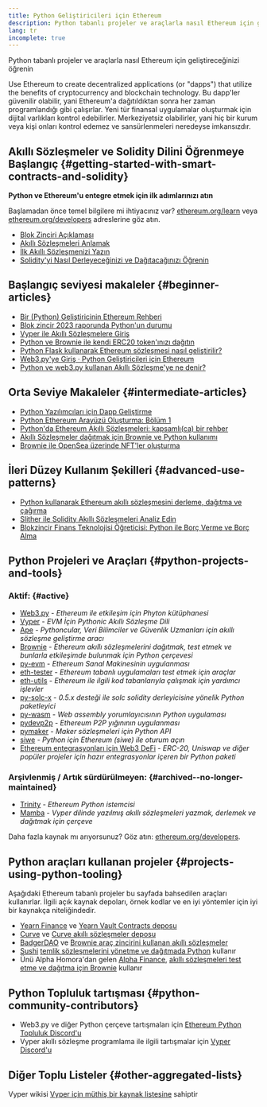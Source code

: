 ```yaml
---
title: Python Geliştiricileri için Ethereum
description: Python tabanlı projeler ve araçlarla nasıl Ethereum için geliştireceğinizi öğrenin
lang: tr
incomplete: true
---
```


<FeaturedText>Python tabanlı projeler ve araçlarla nasıl Ethereum için geliştireceğinizi öğrenin</FeaturedText>

Use Ethereum to create decentralized applications (or "dapps") that utilize the benefits of cryptocurrency and blockchain technology. Bu dapp'ler güvenilir olabilir, yani Ethereum'a dağıtıldıktan sonra her zaman programlandığı gibi çalışırlar. Yeni tür finansal uygulamalar oluşturmak için dijital varlıkları kontrol edebilirler. Merkeziyetsiz olabilirler, yani hiç bir kurum veya kişi onları kontrol edemez ve sansürlenmeleri neredeyse imkansızdır.

## Akıllı Sözleşmeler ve Solidity Dilini Öğrenmeye Başlangıç \{#getting-started-with-smart-contracts-and-solidity}

**Python ve Ethereum'u entegre etmek için ilk adımlarınızı atın**

Başlamadan önce temel bilgilere mi ihtiyacınız var? [ethereum.org/learn](/learn/) veya [ethereum.org/developers](/developers/) adreslerine göz atın.

- [Blok Zinciri Açıklaması](https://kauri.io/article/d55684513211466da7f8cc03987607d5/blockchain-explained)
- [Akıllı Sözleşmeleri Anlamak](https://kauri.io/article/e4f66c6079e74a4a9b532148d3158188/ethereum-101-part-5-the-smart-contract)
- [İlk Akıllı Sözleşmenizi Yazın](https://kauri.io/article/124b7db1d0cf4f47b414f8b13c9d66e2/remix-ide-your-first-smart-contract)
- [Solidity'yi Nasıl Derleyeceğinizi ve Dağıtacağınızı Öğrenin](https://kauri.io/article/973c5f54c4434bb1b0160cff8c695369/understanding-smart-contract-compilation-and-deployment)

## Başlangıç seviyesi makaleler \{#beginner-articles}

- [Bir (Python) Geliştiricinin Ethereum Rehberi](https://snakecharmers.ethereum.org/a-developers-guide-to-ethereum-pt-1/)
- [Blok zincir 2023 raporunda Python'un durumu](https://tradingstrategy.ai/blog/the-state-of-python-in-blockchain-in-2023)
- [Vyper ile Akıllı Sözleşmelere Giriş](https://kauri.io/#collections/Getting%20Started/an-introduction-to-smart-contracts-with-vyper/)
- [Python ve Brownie ile kendi ERC20 token'ınızı dağıtın](https://betterprogramming.pub/python-blockchain-token-deployment-tutorial-create-an-erc20-77a5fd2e1a58)
- [Python Flask kullanarak Ethereum sözleşmesi nasıl geliştirilir?](https://medium.com/coinmonks/how-to-develop-ethereum-contract-using-python-flask-9758fe65976e)
- [Web3.py'ye Giriş · Python Geliştiricileri için Ethereum](https://www.dappuniversity.com/articles/web3-py-intro)
- [Python ve web3.py kullanan Akıllı Sözleşme'ye ne denir?](https://stackoverflow.com/questions/57580702/how-to-call-a-smart-contract-function-using-python-and-web3-py)

## Orta Seviye Makaleler \{#intermediate-articles}

- [Python Yazılımcıları için Dapp Geliştirme](https://levelup.gitconnected.com/dapps-development-for-python-developers-f52b32b54f28)
- [Python Ethereum Arayüzü Oluşturma: Bölüm 1](https://hackernoon.com/creating-a-python-ethereum-interface-part-1-4d2e47ea0f4d)
- [Python'da Ethereum Akıllı Sözleşmeleri: kapsamlı(ca) bir rehber](https://hackernoon.com/ethereum-smart-contracts-in-python-a-comprehensive-ish-guide-771b03990988)
- [Akıllı Sözleşmeler dağıtmak için Brownie ve Python kullanımı](https://dev.to/patrickalphac/using-brownie-for-to-deploy-smart-contracts-1kkp)
- [Brownie ile OpenSea üzerinde NFT'ler oluşturma](https://www.freecodecamp.org/news/how-to-make-an-nft-and-render-on-opensea-marketplace/)

## İleri Düzey Kullanım Şekilleri \{#advanced-use-patterns}

- [Python kullanarak Ethereum akıllı sözleşmesini derleme, dağıtma ve çağırma](https://yohanes.gultom.id/2018/11/28/compiling-deploying-and-calling-ethereum-smartcontract-using-python/)
- [Slither ile Solidity Akıllı Sözleşmeleri Analiz Edin](https://kauri.io/#collections/DevOps/analyze-solidity-smart-contracts-with-slither/#analyze-solidity-smart-contracts-with-slither)
- [Blokzincir Finans Teknolojisi Öğreticisi: Python ile Borç Verme ve Borç Alma](https://blog.chain.link/blockchain-fintech-defi-tutorial-lending-borrowing-python/)

## Python Projeleri ve Araçları \{#python-projects-and-tools}

### Aktif: \{#active}

- [Web3.py](https://github.com/ethereum/web3.py) - _Ethereum ile etkileşim için Phyton kütüphanesi_
- [Vyper](https://github.com/ethereum/vyper/) - _EVM İçin Pythonic Akıllı Sözleşme Dili_
- [Ape](https://github.com/ApeWorX/ape) - _Pythoncular, Veri Bilimciler ve Güvenlik Uzmanları için akıllı sözleşme geliştirme aracı_
- [Brownie](https://github.com/eth-brownie/brownie) - _Ethereum akıllı sözleşmelerini dağıtmak, test etmek ve bunlarla etkileşimde bulunmak için Python çerçevesi_
- [py-evm](https://github.com/ethereum/py-evm) - _Ethereum Sanal Makinesinin uygulanması_
- [eth-tester](https://github.com/ethereum/eth-tester) - _Ethereum tabanlı uygulamaları test etmek için araçlar_
- [eth-utils](https://github.com/ethereum/eth-utils/) - _Ethereum ile ilgili kod tabanlarıyla çalışmak için yardımcı işlevler_
- [py-solc-x](https://pypi.org/project/py-solc-x/) - _0.5.x desteği ile solc solidity derleyicisine yönelik Python paketleyici_
- [py-wasm](https://github.com/ethereum/py-wasm) - _Web assembly yorumlayıcısının Python uygulaması_
- [pydevp2p](https://github.com/ethereum/pydevp2p) - _Ethereum P2P yığınının uygulanması_
- [pymaker](https://github.com/makerdao/pymaker) - _Maker sözleşmeleri için Python API_
- [siwe](https://github.com/spruceid/siwe-py) - _Python için Ethereum (siwe) ile oturum açın_
- [Ethereum entegrasyonları için Web3 DeFi](https://github.com/tradingstrategy-ai/web3-ethereum-defi) - _ERC-20, Uniswap ve diğer popüler projeler için hazır entegrasyonlar içeren bir Python paketi_

### Arşivlenmiş / Artık sürdürülmeyen: \{#archived--no-longer-maintained}

- [Trinity](https://github.com/ethereum/trinity) - _Ethereum Python istemcisi_
- [Mamba](https://github.com/arjunaskykok/mamba) - _Vyper dilinde yazılmış akıllı sözleşmeleri yazmak, derlemek ve dağıtmak için çerçeve_

Daha fazla kaynak mı arıyorsunuz? Göz atın: [ethereum.org/developers](/developers/).

## Python araçları kullanan projeler \{#projects-using-python-tooling}

Aşağıdaki Ethereum tabanlı projeler bu sayfada bahsedilen araçları kullanırlar. İlgili açık kaynak depoları, örnek kodlar ve en iyi yöntemler için iyi bir kaynakça niteliğindedir.

- [Yearn Finance](https://yearn.finance/) ve [Yearn Vault Contracts deposu](https://github.com/yearn/yearn-vaults)
- [Curve](https://curve.fi/) ve [Curve akıllı sözleşmeler deposu](https://github.com/curvefi/curve-contract)
- [BadgerDAO](https://badger.com/) ve [Brownie araç zincirini kullanan akıllı sözleşmeler](https://github.com/Badger-Finance/badger-system)
- [Sushi](https://sushi.com/) [temlik sözleşmelerini yönetme ve dağıtmada Python](https://github.com/sushiswap/sushi-vesting-protocols) kullanır
- Ünü Alpha Homora'dan gelen [Alpha Finance](https://alphafinance.io/), [akıllı sözleşmeleri test etme ve dağıtma için Brownie](https://github.com/AlphaFinanceLab/alpha-staking-contract) kullanır

## Python Topluluk tartışması \{#python-community-contributors}

- Web3.py ve diğer Python çerçeve tartışmaları için [Ethereum Python Topluluk Discord'u](https://discord.gg/9zk7snTfWe)
- Vyper akıllı sözleşme programlama ile ilgili tartışmalar için [Vyper Discord'u](<[https://discord.gg/9zk7snTfWe](https://discord.gg/SdvKC79cJk)>)

## Diğer Toplu Listeler \{#other-aggregated-lists}

Vyper wikisi [Vyper için müthiş bir kaynak listesine](https://github.com/ethereum/vyper/wiki/Vyper-tools-and-resources) sahiptir
